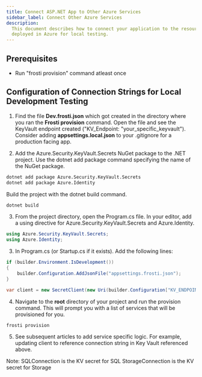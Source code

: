 ```yaml
---
title: Connect ASP.NET App to Other Azure Services
sidebar_label: Connect Other Azure Services
description:
  This document describes how to connect your application to the resources
  deployed in Azure for local testing.
---
```


## Prerequisites
- Run "frosti provision" command atleast once

## Configuration of Connection Strings for Local Development Testing

1. Find the file **Dev.frosti.json** which got created in the directory where you ran the **Frosti provision** command. Open the file and see the KeyVault endpoint created ("KV_Endpoint: "your_specific_keyvault"). Consider adding **appsettings.local.json** to your .gitignore for a production facing app. 

2. Add the Azure.Security.KeyVault.Secrets NuGet package to the .NET project. Use the dotnet add package command specifying the name of the NuGet package.

```bash title=".NET CLI"
dotnet add package Azure.Security.KeyVault.Secrets
dotnet add package Azure.Identity
```
Build the project with the dotnet build command.

```bash title=".NET CLI"
dotnet build
```
3. From the project directory, open the Program.cs file. In your editor, add a using directive for Azure.Security.KeyVault.Secrets and Azure.Identity.

```csharp title="Program.cs"
using Azure.Security.KeyVault.Secrets;
using Azure.Identity;
```


3. In Program.cs (or Startup.cs if it exists). Add the following lines: 

```csharp title="Program.cs"
if (builder.Environment.IsDevelopment())
{
    builder.Configuration.AddJsonFile("appsettings.frosti.json");
}

var client = new SecretClient(new Uri(builder.Configuration["KV_ENDPOINT"]), new DefaultAzureCredential());
```

4. Navigate to the **root** directory of your project and run the provision command. This will prompt you with a list of services that will be provisioned for you. 

```bash
frosti provision
```

5. See subsequent articles to add service specific logic. For example, updating client to reference connection string in Key Vault referenced above.

Note:
SQLConnection is the KV secret for SQL
StorageConnection is the KV secret for Storage



